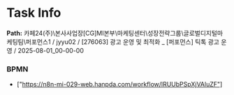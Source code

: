 # Task Info

**Path:** 카페24(주)\본사사업장\[CG]MI본부\마케팅센터\성장전략그룹\글로벌디지털마케팅팀\퍼포먼스1 / jyyu02 / [276063] 광고 운영 및 최적화 _ [퍼포먼스] 틱톡 광고 운영 / 2025-08-01_00-00-00

### BPMN
- ["https://n8n-mi-029-web.hanpda.com/workflow/lRUUbPSpXjVAluZF"]

